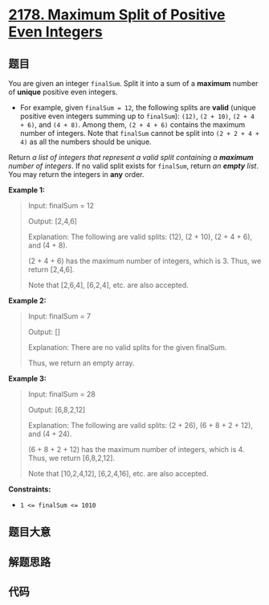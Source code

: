 # [2178. Maximum Split of Positive Even Integers](https://leetcode.com/problems/maximum-split-of-positive-even-integers/)

## 题目

You are given an integer `finalSum`. Split it into a sum of a **maximum**
number of **unique** positive even integers.

  * For example, given `finalSum = 12`, the following splits are **valid** (unique positive even integers summing up to `finalSum`): `(12)`, `(2 + 10)`, `(2 + 4 + 6)`, and `(4 + 8)`. Among them, `(2 + 4 + 6)` contains the maximum number of integers. Note that `finalSum` cannot be split into `(2 + 2 + 4 + 4)` as all the numbers should be unique.

Return _a list of integers that represent a valid split containing a
**maximum** number of integers_. If no valid split exists for `finalSum`,
return _an **empty** list_. You may return the integers in **any** order.



**Example 1:**

> Input: finalSum = 12
> 
> Output: [2,4,6]
> 
> Explanation: The following are valid splits: (12), (2 + 10), (2 + 4 + 6), and (4 + 8).
> 
> (2 + 4 + 6) has the maximum number of integers, which is 3. Thus, we return [2,4,6].
> 
> Note that [2,6,4], [6,2,4], etc. are also accepted.

**Example 2:**

> Input: finalSum = 7
> 
> Output: []
> 
> Explanation: There are no valid splits for the given finalSum.
> 
> Thus, we return an empty array.

**Example 3:**

> Input: finalSum = 28
> 
> Output: [6,8,2,12]
> 
> Explanation: The following are valid splits: (2 + 26), (6 + 8 + 2 + 12), and (4 + 24). 
> 
> (6 + 8 + 2 + 12) has the maximum number of integers, which is 4. Thus, we return [6,8,2,12].
> 
> Note that [10,2,4,12], [6,2,4,16], etc. are also accepted.

**Constraints:**

  * `1 <= finalSum <= 1010`


## 题目大意

## 解题思路

## 代码

```javascript

```


